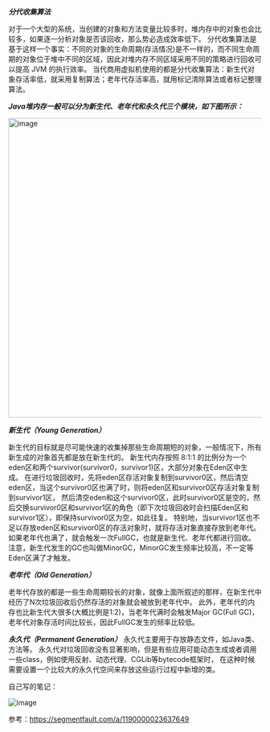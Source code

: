 
***分代收集算法***

对于一个大型的系统，当创建的对象和方法变量比较多时，堆内存中的对象也会比较多，如果逐一分析对象是否该回收，那么势必造成效率低下。
分代收集算法是基于这样一个事实：不同的对象的生命周期(存活情况)是不一样的，而不同生命周期的对象位于堆中不同的区域，因此对堆内存不同区域采用不同的策略进行回收可以提高 JVM 的执行效率。
当代商用虚拟机使用的都是分代收集算法：新生代对象存活率低，就采用复制算法；老年代存活率高，就用标记清除算法或者标记整理算法。

***Java堆内存一般可以分为新生代、老年代和永久代三个模块，如下图所示：***
  
<img width="596" alt="image" src="https://user-images.githubusercontent.com/67937122/161372346-be734cd1-5e2e-45f8-937a-d8cb3e8a199d.png">

***新生代（Young Generation）***

新生代的目标就是尽可能快速的收集掉那些生命周期短的对象，一般情况下，所有新生成的对象首先都是放在新生代的。
新生代内存按照 8:1:1 的比例分为一个eden区和两个survivor(survivor0，survivor1)区，大部分对象在Eden区中生成。
在进行垃圾回收时，先将eden区存活对象复制到survivor0区，然后清空eden区，当这个survivor0区也满了时，则将eden区和survivor0区存活对象复制到survivor1区，
然后清空eden和这个survivor0区，此时survivor0区是空的，然后交换survivor0区和survivor1区的角色（即下次垃圾回收时会扫描Eden区和survivor1区），即保持survivor0区为空，如此往复。
特别地，当survivor1区也不足以存放eden区和survivor0区的存活对象时，就将存活对象直接存放到老年代。
如果老年代也满了，就会触发一次FullGC，也就是新生代、老年代都进行回收。注意，新生代发生的GC也叫做MinorGC，MinorGC发生频率比较高，不一定等 Eden区满了才触发。

***老年代（Old Generation）***

老年代存放的都是一些生命周期较长的对象，就像上面所叙述的那样，在新生代中经历了N次垃圾回收后仍然存活的对象就会被放到老年代中。
此外，老年代的内存也比新生代大很多(大概比例是1:2)，当老年代满时会触发Major GC(Full GC)，老年代对象存活时间比较长，因此FullGC发生的频率比较低。

***永久代（Permanent Generation）***
永久代主要用于存放静态文件，如Java类、方法等。
永久代对垃圾回收没有显著影响，但是有些应用可能动态生成或者调用一些class，例如使用反射、动态代理、CGLib等bytecode框架时，
在这种时候需要设置一个比较大的永久代空间来存放这些运行过程中新增的类。

自己写的笔记：

![image](https://user-images.githubusercontent.com/67937122/161372485-b03db0b1-c06a-41a2-8ebf-c2819ee7af50.png)


参考：https://segmentfault.com/a/1190000023637649

